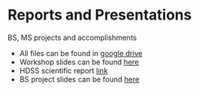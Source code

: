 # Reports and Presentations
BS, MS projects and accomplishments

- All files can be found in [google drive](https://drive.google.com/drive/folders/1b9gE_KastMA14wWuU7-ota9-O6WeIy8T?usp=sharing)
- Workshop slides can be found [here](https://www.slideshare.net/ShahbazAlam40/an-introduction-to-spss-174283736)
- HDSS scientific report [link](http://dspace.icddrb.org/jspui/handle/123456789/10391)
- BS project slides can be found [here](https://www.slideshare.net/ShahbazAlam40/a-comparative-study-of-histogram-equalization-based-image-enhancement-techniques)
